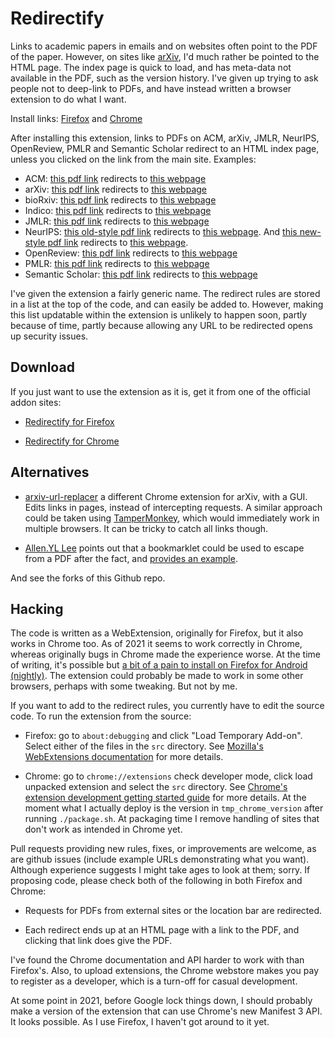 # Redirectify

Links to academic papers in emails and on websites often point to the PDF of the
paper. However, on sites like [arXiv](https://arxiv.org/), I'd much rather be
pointed to the HTML page. The index page is quick to load, and has meta-data not
available in the PDF, such as the version history. I've given up trying to ask
people not to deep-link to PDFs, and have instead written a browser extension to
do what I want.

Install links: [Firefox](https://addons.mozilla.org/en-US/firefox/addon/redirectify/) and [Chrome](https://chrome.google.com/webstore/detail/redirectify/mhjmbfadcbhilcfdhkkepffbnjaghfie)

After installing this extension, links to PDFs on ACM, arXiv, JMLR, NeurIPS,
OpenReview, PMLR and Semantic Scholar redirect to an HTML index page, unless you
clicked on the link from the main site. Examples:

* ACM: [this pdf link](https://dl.acm.org/ft_gateway.cfm?id=2670318&ftid=1557218&dwn=1&CFID=12379622&CFTOKEN=cdcc86cc1f6f814d-6AE9FE9E-CF62-4ED9-0EE360EB7CBB2E50) redirects to [this webpage](https://dl.acm.org/citation.cfm?id=2670318)
* arXiv: [this pdf link](https://arxiv.org/pdf/1602.07527.pdf) redirects to [this webpage](https://arxiv.org/abs/1602.07527)
* bioRxiv: [this pdf link](https://www.biorxiv.org/content/biorxiv/early/2017/09/18/113480.full.pdf) redirects to [this webpage](https://www.biorxiv.org/content/early/2017/09/18/113480)
* Indico: [this pdf link](https://indico.cern.ch/event/24728/attachments/424989/590020/Kraft-Journal_Radiation_Research.07.pdf) redirects to [this webpage](https://indico.cern.ch/event/748043/contributions/3326031/)
* JMLR: [this pdf link](http://www.jmlr.org/papers/volume17/16-272/16-272.pdf) redirects to [this webpage](http://www.jmlr.org//papers/v17/16-272.html)
* NeurIPS: [this old-style pdf link](https://papers.nips.cc/paper/6084-fast-free-inference-of-simulation-models-with-bayesian-conditional-density-estimation.pdf) redirects to [this webpage](https://papers.nips.cc/paper/6084-fast-free-inference-of-simulation-models-with-bayesian-conditional-density-estimation). And [this new-style pdf link](https://papers.neurips.cc/paper/2016/file/6aca97005c68f1206823815f66102863-Paper.pdf) redirects to [this webpage](https://papers.neurips.cc/paper/2016/hash/6aca97005c68f1206823815f66102863-Abstract.html).
* OpenReview: [this pdf link](https://openreview.net/pdf?id=rkdU7tCaZ) redirects to [this webpage](https://openreview.net/forum?id=rkdU7tCaZ)
* PMLR: [this pdf link](http://proceedings.mlr.press/v9/murray10a/murray10a.pdf) redirects to [this webpage](http://proceedings.mlr.press/v9/murray10a.html)
* Semantic Scholar: [this pdf link](https://pdfs.semanticscholar.org/2a72/6fc0ea9fd9206b0fc08e69a3ebbdb9aedbcb.pdf) redirects to [this webpage](https://www.semanticscholar.org/paper/Comparing-Topic-Models-for-a-Movie-Recommendation-Bergamaschi-Po/2a726fc0ea9fd9206b0fc08e69a3ebbdb9aedbcb)

I've given the extension a fairly generic name. The redirect rules are stored in
a list at the top of the code, and can easily be added to. However, making this
list updatable within the extension is unlikely to happen soon, partly because
of time, partly because allowing any URL to be redirected opens up security issues.


## Download

If you just want to use the extension as it is, get it from one of the official addon
sites:

* [Redirectify for Firefox](https://addons.mozilla.org/en-US/firefox/addon/redirectify/)

* [Redirectify for Chrome](https://chrome.google.com/webstore/detail/redirectify/mhjmbfadcbhilcfdhkkepffbnjaghfie)


## Alternatives

* [arxiv-url-replacer](https://github.com/jithurjacob/arxiv-url-replacer) a
  different Chrome extension for arXiv, with a GUI. Edits links in pages, instead of
  intercepting requests. A similar approach could be taken using
  [TamperMonkey](https://tampermonkey.net/), which would immediately work in
  multiple browsers. It can be tricky to catch all links though.

* [Allen.YL Lee](https://twitter.com/allenyllee) points out that
  a bookmarklet could be used to escape from a PDF after the fact, and
  [provides an example](https://gist.github.com/allenyllee/0c90341680459203df6453b5d60d28f2).

And see the forks of this Github repo.

## Hacking

The code is written as a WebExtension, originally for Firefox, but it also works
in Chrome too. As of 2021 it seems to work correctly in Chrome, whereas
originally bugs in Chrome made the experience worse. At the time of writing, it's
possible but [a bit of a pain to install on Firefox for Android
(nightly)](https://blog.mozilla.org/addons/2020/09/29/expanded-extension-support-in-firefox-for-android-nightly/).
The extension could probably be made to work in some other browsers, perhaps
with some tweaking. But not by me.

If you want to add to the redirect rules, you currently have to edit the source
code. To run the extension from the source:

* Firefox: go to `about:debugging` and click "Load Temporary Add-on".
  Select either of the files in the `src` directory. See [Mozilla's
  WebExtensions documentation](https://developer.mozilla.org/en-US/Add-ons/WebExtensions)
  for more details.

* Chrome: go to `chrome://extensions` check developer mode, click load
  unpacked extension and select the `src` directory. See [Chrome's
  extension development getting started
  guide](https://developer.chrome.com/extensions/getstarted) for more
  details. At the moment what I actually deploy is the version in
  `tmp_chrome_version` after running `./package.sh`. At packaging time I remove
  handling of sites that don't work as intended in Chrome yet.

Pull requests providing new rules, fixes, or improvements are welcome, as are
github issues (include example URLs demonstrating what you want). Although
experience suggests I might take ages to look at them; sorry. If proposing
code, please check both of the following in both Firefox and Chrome:

* Requests for PDFs from external sites or the location bar are redirected.

* Each redirect ends up at an HTML page with a link to the PDF, and clicking
  that link does give the PDF.

I've found the Chrome documentation and API harder to work with than Firefox's.
Also, to upload extensions, the Chrome webstore makes you pay to register as a
developer, which is a turn-off for casual development.

At some point in 2021, before Google lock things down, I should probably make a
version of the extension that can use Chrome's new Manifest 3 API. It looks
possible. As I use Firefox, I haven't got around to it yet.

